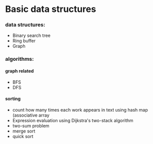 # Basic data structures

### data structures:
- Binary search tree
- Ring buffer
- Graph

### algorithms:

#### graph related

- BFS
- DFS
 
#### sorting
- count how many times each work appears in text using hash map (associative array
- Expression evaluation using Dijkstra's two-stack algorithm 
- two-sum problem
- merge sort
- quick sort



